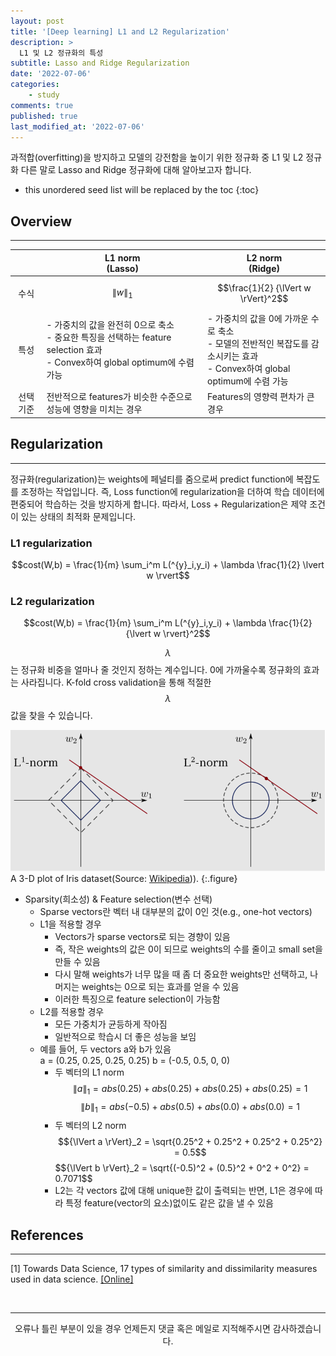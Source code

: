 ```yaml
---
layout: post
title: '[Deep learning] L1 and L2 Regularization'
description: >
  L1 및 L2 정규화의 특성
subtitle: Lasso and Ridge Regularization
date: '2022-07-06'
categories:
    - study
comments: true
published: true
last_modified_at: '2022-07-06'
---
```


과적합(overfitting)을 방지하고 모델의 강전함을 높이기 위한 정규화 중 L1 및 L2 정규화 다른 말로 Lasso and Ridge 정규화에 대해 알아보고자 합니다.

* this unordered seed list will be replaced by the toc
{:toc}

## Overview

***

|           | L1 norm<br>(Lasso)                                                                                                              | L2 norm<br>(Ridge)                                                                                                            |
|:---------:|---------------------------------------------------------------------------------------------------------------------------------|-------------------------------------------------------------------------------------------------------------------------------|
|    수식   |                                                       $${\lVert w \rVert}_1$$                                                       |                                                $$\frac{1}{2} {\lVert w \rVert}^2$$                                                |
|    특성   | - 가중치의 값을 완전히 0으로 축소<br>- 중요한 특징을 선택하는 feature selection 효과<br>- Convex하여 global optimum에 수렴 가능 | - 가중치의 값을 0에 가까운 수로 축소<br>- 모델의 전반적인 복잡도를 감소시키는 효과<br>- Convex하여 global optimum에 수렴 가능 |
| 선택 기준 | 전반적으로 features가 비슷한 수준으로 성능에 영향을 미치는 경우                                                                 | Features의 영향력 편차가 큰 경우   


## Regularization

***

정규화(regularization)는 weights에 페널티를 줌으로써 predict function에 복잡도를 조정하는 작업입니다. 즉, Loss function에 regularization을 더하여 학습 데이터에 편중되어 학습하는 것을 방지하게 합니다. 따라서, Loss + Regularization은 제약 조건이 있는 상태의 최적화 문제입니다.

### L1 regularization

$$cost(W,b) = \frac{1}{m} \sum_i^m L(^{y}_i,y_i) + \lambda \frac{1}{2} \lvert w \rvert$$

### L2 regularization

$$cost(W,b) = \frac{1}{m} \sum_i^m L(^{y}_i,y_i) + \lambda \frac{1}{2} {\lvert w \rvert}^2$$

$$\lambda$$는 정규화 비중을 얼마나 줄 것인지 정하는 계수입니다. 0에 가까울수록 정규화의 효과는 사라집니다. K-fold cross validation을 통해 적절한 $$\lambda$$ 값을 찾을 수 있습니다.
 

![Lasso and Ridge regression](https://github.com/HayoonSong/Images-for-Github-Pages/blob/main/study/paper_review/2022-07-04-similarity/manhattan/l1_l2.PNG?raw=true)     
A 3-D plot of Iris dataset(Source: [Wikipedia](https://en.wikipedia.org/wiki/Lasso_(statistics)#/media/File:L1_and_L2_balls.svg))).
{:.figure}

* Sparsity(희소성) & Feature selection(변수 선택)
  + Sparse vectors란 벡터 내 대부분의 값이 0인 것(e.g., one-hot vectors)
  + L1을 적용할 경우
    - Vectors가 sparse vectors로 되는 경향이 있음
    - 즉, 작은 weights의 값은 0이 되므로 weights의 수를 줄이고 small set을 만들 수 있음
    - 다시 말해 weights가 너무 많을 때 좀 더 중요한 weights만 선택하고, 나머지는 weights는 0으로 되는 효과를 얻을 수 있음
    - 이러한 특징으로 feature selection이 가능함
  + L2를 적용할 경우
    - 모든 가중치가 균등하게 작아짐
    - 일반적으로 학습시 더 좋은 성능을 보임
  + 예를 들어, 두 vectors a와 b가 있음   
    a = (0.25, 0.25, 0.25, 0.25)
    b = (-0.5, 0.5, 0, 0)
    - 두 벡터의 L1 norm
      $${\lVert a \rVert}_1 = abs(0.25) + abs(0.25) + abs(0.25) + abs(0.25) = 1$$
      $${\lVert b \rVert}_1 = abs(-0.5) + abs(0.5) + abs(0.0) + abs(0.0) = 1$$
    - 두 벡터의 L2 norm
      $${\lVert a \rVert}_2 = \sqrt{0.25^2 + 0.25^2 + 0.25^2 + 0.25^2} = 0.5$$
      $${\lVert b \rVert}_2 = \sqrt{(-0.5)^2 + (0.5}^2 + 0^2 + 0^2} = 0.7071$$
    - L2는 각 vectors 값에 대해 unique한 값이 출력되는 반면, L1은 경우에 따라 특정 feature(vector의 요소)없이도 같은 값을 낼 수 있음

## References

***

[1] Towards Data Science, 17 types of similarity and dissimilarity measures used in data science. [[Online]](https://towardsdatascience.com/17-types-of-similarity-and-dissimilarity-measures-used-in-data-science-3eb914d2681)

<br>

***

<center>오류나 틀린 부분이 있을 경우 언제든지 댓글 혹은 메일로 지적해주시면 감사하겠습니다.</center>